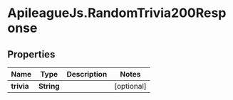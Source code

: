# ApileagueJs.RandomTrivia200Response

## Properties

Name | Type | Description | Notes
------------ | ------------- | ------------- | -------------
**trivia** | **String** |  | [optional] 


